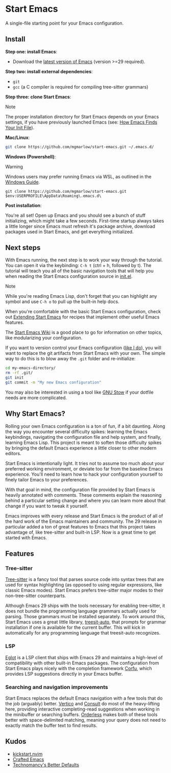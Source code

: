 # Start Emacs

A single-file starting point for your Emacs configuration.

## Install

**Step one: install Emacs**:

- Download the [latest version of
  Emacs](https://www.gnu.org/software/emacs/) (version >=29 required).

**Step two: install external dependencies**:

- `git`
- `gcc` (a C compiler is required for compiling tree-sitter grammars)

**Step three: clone Start Emacs**:

> [!Note]
> The proper installation directory for Start Emacs depends on your
> Emacs settings, if you have previously launched Emacs (see: [How
> Emacs Finds Your Init
> File](https://www.gnu.org/software/emacs/manual/html_node/emacs/Find-Init.html)).

**Mac/Linux**:

```sh
git clone https://github.com/mgmarlow/start-emacs.git ~/.emacs.d/
```

**Windows (Powershell)**:

> [!Warning]
> Windows users may prefer running Emacs via WSL, as outlined in the
> [Windows Guide](https://github.com/mgmarlow/start-emacs/wiki/Windows-Guide).

```
git clone https://github.com/mgmarlow/start-emacs.git $env:USERPROFILE\AppData\Roaming\.emacs.d\
```

**Post installation**:

You're all set! Open up Emacs and you should see a bunch of stuff
initializing, which might take a few seconds. First-time startup
always takes a little longer since Emacs must refresh it's package
archive, download packages used in Start Emacs, and get everything
initialized.

## Next steps

With Emacs running, the next step is to work your way through the
tutorial. You can open it via the keybinding: `C-h t` (ctrl + h,
followed by t). The tutorial will teach you all of the basic
navigation tools that will help you when reading the Start Emacs
configuration source in [init.el](./init.el).

> [!Note]
> While you're reading Emacs Lisp, don't forget that you can highlight
> any symbol and use `C-h o` to pull up the built-in help docs.

When you're comfortable with the basic Start Emacs configuration,
check out [Extending Start
Emacs](https://github.com/mgmarlow/start-emacs/wiki/Extending-Start-Emacs)
for recipes that implement other useful Emacs features.

The [Start Emacs Wiki](https://github.com/mgmarlow/start-emacs/wiki)
is a good place to go for information on other topics, like
modularizing your configuration.

If you want to version control your Emacs configuration ([like I
do](https://github.com/mgmarlow/dotemacs)), you will want to replace
the git artifacts from Start Emacs with your own. The simple way to do
this is to blow away the `.git` folder and re-initialize:

```sh
cd my-emacs-directory/
rm -rf .git/
git init
git commit -m "My new Emacs configuration"
```

You may also be interested in using a tool like [GNU
Stow](https://www.gnu.org/software/stow/) if your dotfile needs are
more complicated.

## Why Start Emacs?

Rolling your own Emacs configuration is a ton of fun, if a bit
daunting. Along the way you encounter several difficulty spikes:
learning the Emacs keybindings, navigating the configuration file and
help system, and finally, learning Emacs Lisp. This project is meant
to soften those difficulty spikes by bringing the default Emacs
experience a little closer to other modern editors.

Start Emacs is intentionally light. It tries not to assume too much
about your preferred working environment, or deviate too far from the
baseline Emacs experience. You'll need to learn how to hack your
configuration yourself to finely tailor Emacs to your preferences.

With that goal in mind, the configuration file provided by Start Emacs
is heavily annotated with comments. These comments explain the
reasoning behind a particular setting change and where you can learn
more about that change if you want to tweak it yourself.

Emacs improves with every release and Start Emacs is the product of
all of the hard work of the Emacs maintainers and community. The 29
release in particular added a ton of great features to Emacs that this
project takes advantage of, like tree-sitter and built-in LSP. Now is
a great time to get started with Emacs.

## Features

### Tree-sitter

[Tree-sitter](https://tree-sitter.github.io/tree-sitter/) is a fancy
tool that parses source code into syntax trees that are used for
syntax highlighting (as opposed to using regular expressions, like
classic Emacs modes). Start Emacs prefers tree-sitter major modes
to their non-tree-sitter counterparts.

Although Emacs 29 ships with the tools necessary for enabling
tree-sitter, it does not bundle the programming language grammars
actually used for parsing. Those grammars must be installed
separately. To work around this, Start Emacs uses a great little
library, [treesit-auto](https://github.com/renzmann/treesit-auto),
that prompts for grammar installation if one is available for the
current buffer. This will kick in automatically for any programming
language that treesit-auto recognizes.

### LSP

[Eglot](https://github.com/joaotavora/eglot) is a LSP client that
ships with Emacs 29 and maintains a high-level of compatibility with
other built-in Emacs packages. The configuration from Start Emacs
plays nicely with the completion framework
[Corfu](https://elpa.gnu.org/packages/corfu.html), which provides LSP
suggestions directly in your Emacs buffer.

### Searching and navigation improvements

Start Emacs replaces the default Emacs navigation with a few tools
that do the job (arguably)
better. [Vertico](https://elpa.gnu.org/packages/vertico.html) and
[Consult](https://elpa.gnu.org/packages/consult.html) do most of the
heavy-lifting here, providing interactive completing-read suggestions
when working in the minibuffer or searching
buffers. [Orderless](https://elpa.gnu.org/packages/orderless.html)
makes both of these tools better with space-delimited matching,
meaning your query does not need to exactly match the buffer text to
find results.

## Kudos

- [kickstart.nvim](https://github.com/nvim-lua/kickstart.nvim)
- [Crafted Emacs](https://github.com/SystemCrafters/crafted-emacs)
- [Technomancy's Better Defaults](https://git.sr.ht/~technomancy/better-defaults)
